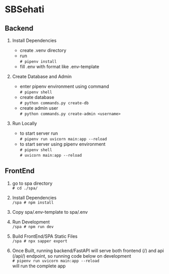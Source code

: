 # SBSehati

## Backend

1. Install Dependencies
    - create .venv directory
    - run
    <br/>`# pipenv install`
    - fill .env with format like .env-template

2. Create Database and Admin
    - enter pipenv environment using command
    <br/>`# pipenv shell`
    - create database
    <br/>`# python commands.py create-db`
    - create admin user
    <br/>`# python commands.py create-admin <username>`

3. Run Locally
    - to start server run
    <br/>`# pipenv run uvicorn main:app --reload`
    - to start server using pipenv environment
    <br/>`# pipenv shell`
    <br/>`# uvicorn main:app --reload`

## FrontEnd

1. go to spa directory
    <br/>`# cd ./spa/`

2. Install Dependencies
    <br/>`/spa # npm install`

3. Copy spa/.env-template to spa/.env

4. Run Development
    <br/>`/spa # npm run dev`

5. Build FrontEnd/SPA Static Files
    <br/>`/spa # npx sapper export`

6. Once Built, running backend/FastAPI will serve both frontend (/<page>) and api (/api/<service>) endpoint, so running code below on development
    </br>`# pipenv run uvicorn main:app --reload`</br>
    will run the complete app
